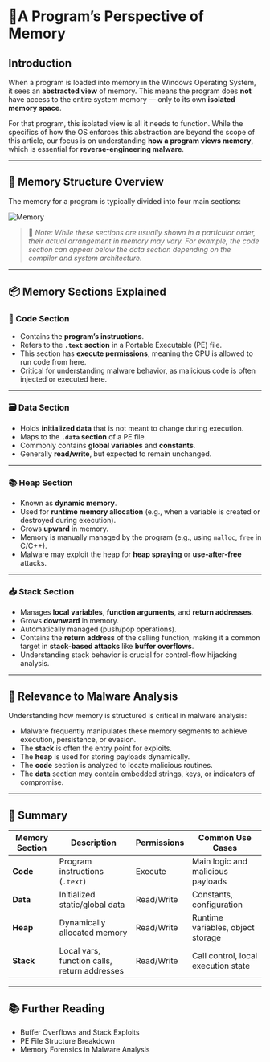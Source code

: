 # 🧠A Program’s Perspective of Memory

## Introduction

When a program is loaded into memory in the Windows Operating System, it sees an **abstracted view** of memory. This means the program does **not** have access to the entire system memory — only to its own **isolated memory space**.

For that program, this isolated view is all it needs to function. While the specifics of how the OS enforces this abstraction are beyond the scope of this article, our focus is on understanding **how a program views memory**, which is essential for **reverse-engineering malware**.

---

## 🧱 Memory Structure Overview

The memory for a program is typically divided into four main sections:

![Memory](memory.png)

> 📌 *Note: While these sections are usually shown in a particular order, their actual arrangement in memory may vary. For example, the code section can appear below the data section depending on the compiler and system architecture.*

---

## 📦 Memory Sections Explained

### 🧾 Code Section

- Contains the **program’s instructions**.
- Refers to the **`.text` section** in a Portable Executable (PE) file.
- This section has **execute permissions**, meaning the CPU is allowed to run code from here.
- Critical for understanding malware behavior, as malicious code is often injected or executed here.

---

### 🗃️ Data Section

- Holds **initialized data** that is not meant to change during execution.
- Maps to the **`.data` section** of a PE file.
- Commonly contains **global variables** and **constants**.
- Generally **read/write**, but expected to remain unchanged.

---

### 📚 Heap Section

- Known as **dynamic memory**.
- Used for **runtime memory allocation** (e.g., when a variable is created or destroyed during execution).
- Grows **upward** in memory.
- Memory is manually managed by the program (e.g., using `malloc`, `free` in C/C++).
- Malware may exploit the heap for **heap spraying** or **use-after-free** attacks.

---

### 📥 Stack Section

- Manages **local variables**, **function arguments**, and **return addresses**.
- Grows **downward** in memory.
- Automatically managed (push/pop operations).
- Contains the **return address** of the calling function, making it a common target in **stack-based attacks** like **buffer overflows**.
- Understanding stack behavior is crucial for control-flow hijacking analysis.

---

## 🧪 Relevance to Malware Analysis

Understanding how memory is structured is critical in malware analysis:

- Malware frequently manipulates these memory segments to achieve execution, persistence, or evasion.
- The **stack** is often the entry point for exploits.
- The **heap** is used for storing payloads dynamically.
- The **code** section is analyzed to locate malicious routines.
- The **data** section may contain embedded strings, keys, or indicators of compromise.

---

## 📌 Summary

| Memory Section | Description | Permissions | Common Use Cases |
|----------------|-------------|-------------|-------------------|
| **Code**       | Program instructions (`.text`) | Execute | Main logic and malicious payloads |
| **Data**       | Initialized static/global data | Read/Write | Constants, configuration |
| **Heap**       | Dynamically allocated memory | Read/Write | Runtime variables, object storage |
| **Stack**      | Local vars, function calls, return addresses | Read/Write | Call control, local execution state |

---

## 📚 Further Reading

- Buffer Overflows and Stack Exploits
- PE File Structure Breakdown
- Memory Forensics in Malware Analysis